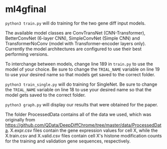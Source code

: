 # ml4gfinal

```python3 train.py``` will do training for the two gene diff input models.

The available model classes are ConvTransNet (CNN-Transformer), BetterConvNet (6-layer CNN), SimpleConvNet (Simple CNN) and TransformerNoConv (model with Transformer-encoder layers only). Currently the model architectures are configured to use their best performing versions.

To interchange between models, change line 189 in ```train.py``` to use the model of your choice. Be sure to change the ```TRIAL_NAME``` variable on line 19 to use your desired name so that models get saved to the correct folder. 

```python3 train_single.py``` will do training for SingleNet. Be sure to change the ```TRIAL_NAME``` variable on line 18 to use your desired name so that the model gets saved to the correct folder. 

```python3 graph.py``` will display our results that were obtained for the paper. 

The folder ProcessedData contains all of the data we used, which was originally from https://github.com/QData/DeepDiffChrome/tree/master/data/ProcessedData. X.expr.csv files contain the gene expression values for cell X, while the X.train.csv and X.valid.csv files contain cell X's histone modification counts for the training and validation gene sequences, respectively.  
